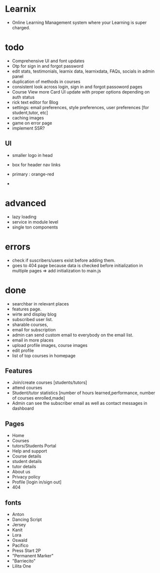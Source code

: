 # Learnix 
- Online Learning Management system where your Learning is super charged. 

# todo 

- Comprehensive UI and font updates
- Otp for sign in and forgot password
- edit stats, testimonials, learnix data, learnixdata, FAQs, socials in admin panel
- duplication of methods in courses
- consistent look across login, sign in and forgot passoword pages
- Course View more Card UI update with proper options depending on auth status
- rick text editor for Blog
- settings: email preferences, style preferences, user preferences [for student,tutor, etc]
- caching images
- game on error page
- implement SSR?

## UI
- smaller logo in head
- box for header nav links
- primary : orange-red

- 

# advanced
- lazy loading
- service in module level
- single ton components

# errors
- check if suscribers/users exist before adding them.
-  goes to 404 page because data is checked before initialization in multiple pages => add initialization to main.js


# done
- searchbar in relevant places
- features page.
- wirte and display blog
- subscribed user list.
- sharable courses,
- email for subscription
- admin can send custom email to everybody on the email list. 
- email in more places
- upload profile images, course images 
- edit profile
- list of top courses in homepage





## Features
   - Join/create courses [students/tutors]
   - attend courses
   - Student/tutor statistics [number of hours learned,performance, number of courses enrolled,made]
   - Admin can see the subscriber email as well as contact messages in dashboard


## Pages
  - Home
  - Courses
  - tutors/Students Portal
  - Help and support
  - Course details
  - student details
  - tutor details
  - About us
  - Privacy policy
  - Profile [login in/sign out]
  - 404 

## fonts 
  - Anton
  - Dancing Script
  - Jersey
  - Kanit
  - Lora
  - Oswald
  - Pacifico
  - Press Start 2P
  - "Permanent Marker"
  - "Barriecito"
  - Lilita One
